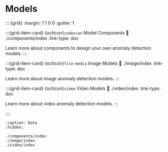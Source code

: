 # Models

::::{grid}
:margin: 1 1 0 0
:gutter: 1

:::{grid-item-card} {octicon}`codescan` Model Components
:link: ./components/index
:link-type: doc

Learn more about components to design your own anomaly detection models.
:::

:::{grid-item-card} {octicon}`file-media` Image Models
:link: ./image/index
:link-type: doc

Learn more about image anomaly detection models.
:::

:::{grid-item-card} {octicon}`video` Video Models
:link: ./video/index
:link-type: doc

Learn more about video anomaly detection models.
:::

::::

```{toctree}
:caption: Data
:hidden:

./components/index
./image/index
./video/index
```
